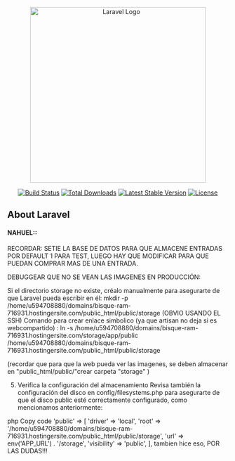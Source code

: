 <p align="center"><a href="https://laravel.com" target="_blank"><img src="https://raw.githubusercontent.com/laravel/art/master/logo-lockup/5%20SVG/2%20CMYK/1%20Full%20Color/laravel-logolockup-cmyk-red.svg" width="400" alt="Laravel Logo"></a></p>

<p align="center">
<a href="https://github.com/laravel/framework/actions"><img src="https://github.com/laravel/framework/workflows/tests/badge.svg" alt="Build Status"></a>
<a href="https://packagist.org/packages/laravel/framework"><img src="https://img.shields.io/packagist/dt/laravel/framework" alt="Total Downloads"></a>
<a href="https://packagist.org/packages/laravel/framework"><img src="https://img.shields.io/packagist/v/laravel/framework" alt="Latest Stable Version"></a>
<a href="https://packagist.org/packages/laravel/framework"><img src="https://img.shields.io/packagist/l/laravel/framework" alt="License"></a>
</p>

## About Laravel


#### NAHUEL::

RECORDAR: SETIE LA BASE DE DATOS PARA QUE ALMACENE ENTRADAS POR DEFAULT 1 PARA TEST, LUEGO HAY QUE MODIFICAR PARA QUE PUEDAN COMPRAR MAS DE UNA ENTRADA.

DEBUGGEAR QUE NO SE VEAN LAS IMAGENES EN PRODUCCIÓN: 

Si el directorio storage no existe, créalo manualmente para asegurarte de que Laravel pueda escribir en él:
mkdir -p /home/u594708880/domains/bisque-ram-716931.hostingersite.com/public_html/public/storage
(OBVIO USANDO EL SSH)
Comando para crear enlace simbolico (ya que artisan no deja si es webcompartido) :
ln -s /home/u594708880/domains/bisque-ram-716931.hostingersite.com/storage/app/public /home/u594708880/domains/bisque-ram-716931.hostingersite.com/public_html/public/storage

(recordar que para que la web pueda ver las imagenes, se deben almacenar en "public_html/public/"crear carpeta "storage" ) 

5. Verifica la configuración del almacenamiento
Revisa también la configuración del disco en config/filesystems.php para asegurarte de que el disco public esté correctamente configurado, como mencionamos anteriormente:

php
Copy code
'public' => [
    'driver' => 'local',
    'root' => '/home/u594708880/domains/bisque-ram-716931.hostingersite.com/public_html/public/storage',
    'url' => env('APP_URL') . '/storage',
    'visibility' => 'public',
],
tambien hice eso, POR LAS DUDAS!!!
